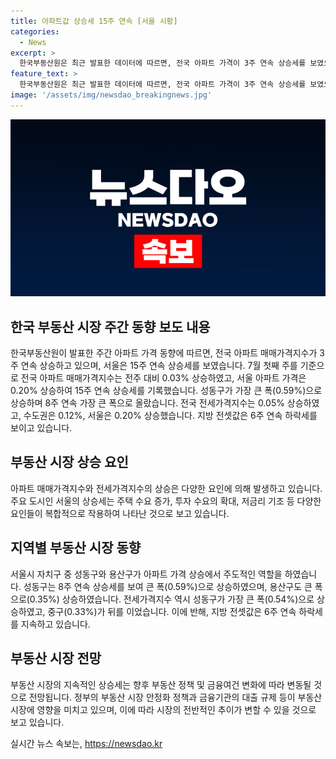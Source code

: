 ```yaml
---
title: 아파트값 상승세 15주 연속 [서울 시황]
categories:
  - News
excerpt: >
  한국부동산원은 최근 발표한 데이터에 따르면, 전국 아파트 가격이 3주 연속 상승세를 보였으며, 서울은 15주 연속 상승했다. 서울시 자치구 중 성동구가 8주 연속으로 가장 큰 폭(0.59%)으로 상승하여 부동산 폭등기에도 불구하고 주간 상승률이 높게 유지되었다. 전국 전세가격지수 또한 상승세를 이어가고 있으나, 지방 전셋값은 6주 연속 하락세를 보이고 있다.
feature_text: >
  한국부동산원은 최근 발표한 데이터에 따르면, 전국 아파트 가격이 3주 연속 상승세를 보였으며, 서울은 15주 연속 상승했다. 서울시 자치구 중 성동구가 8주 연속으로 가장 큰 폭(0.59%)으로 상승하여 부동산 폭등기에도 불구하고 주간 상승률이 높게 유지되었다. 전국 전세가격지수 또한 상승세를 이어가고 있으나, 지방 전셋값은 6주 연속 하락세를 보이고 있다.
image: '/assets/img/newsdao_breakingnews.jpg'
---
```


<p><img src="/assets/img/newsdao_breakingnews.jpg" alt="flaretime 속보" /></p>

<h2 data-ke-size="size26">한국 부동산 시장 주간 동향 보도 내용</h2>

<p data-ke-size="size16">한국부동산원이 발표한 주간 아파트 가격 동향에 따르면, 전국 아파트 매매가격지수가 3주 연속 상승하고 있으며, 서울은 15주 연속 상승세를 보였습니다. 7월 첫째 주를 기준으로 전국 아파트 매매가격지수는 전주 대비 0.03% 상승하였고, 서울 아파트 가격은 0.20% 상승하여 15주 연속 상승세를 기록했습니다. 성동구가 가장 큰 폭(0.59%)으로 상승하며 8주 연속 가장 큰 폭으로 올랐습니다. 전국 전세가격지수는 0.05% 상승하였고, 수도권은 0.12%, 서울은 0.20% 상승했습니다. 지방 전셋값은 6주 연속 하락세를 보이고 있습니다.</p>

<h2 data-ke-size="size26">부동산 시장 상승 요인</h2>

<p data-ke-size="size16">아파트 매매가격지수와 전세가격지수의 상승은 다양한 요인에 의해 발생하고 있습니다. 주요 도시인 서울의 상승세는 주택 수요 증가, 투자 수요의 확대, 저금리 기조 등 다양한 요인들이 복합적으로 작용하여 나타난 것으로 보고 있습니다.</p>

<h2 data-ke-size="size26">지역별 부동산 시장 동향</h2>

<p data-ke-size="size16">서울시 자치구 중 성동구와 용산구가 아파트 가격 상승에서 주도적인 역할을 하였습니다. 성동구는 8주 연속 상승세를 보여 큰 폭(0.59%)으로 상승하였으며, 용산구도 큰 폭으로(0.35%) 상승하였습니다. 전세가격지수 역시 성동구가 가장 큰 폭(0.54%)으로 상승하였고, 중구(0.33%)가 뒤를 이었습니다. 이에 반해, 지방 전셋값은 6주 연속 하락세를 지속하고 있습니다.</p>

<h2 data-ke-size="size26">부동산 시장 전망</h2>

<p data-ke-size="size16">부동산 시장의 지속적인 상승세는 향후 부동산 정책 및 금융여건 변화에 따라 변동될 것으로 전망됩니다. 정부의 부동산 시장 안정화 정책과 금융기관의 대출 규제 등이 부동산 시장에 영향을 미치고 있으며, 이에 따라 시장의 전반적인 추이가 변할 수 있을 것으로 보고 있습니다.</p>
실시간 뉴스 속보는, <a href="https://newsdao.kr" rel="dofollow">https://newsdao.kr</a>


